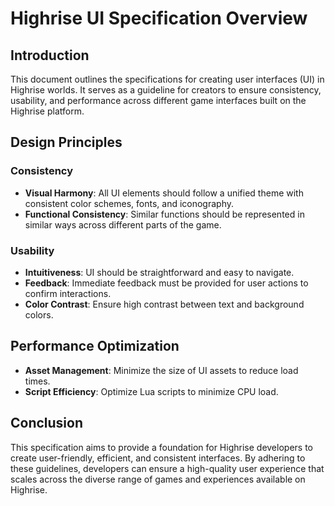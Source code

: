 # Highrise UI Specification Overview

## Introduction

This document outlines the specifications for creating user interfaces (UI) in Highrise worlds. It serves as a guideline for creators to ensure consistency, usability, and performance across different game interfaces built on the Highrise platform.

## Design Principles

### Consistency
- **Visual Harmony**: All UI elements should follow a unified theme with consistent color schemes, fonts, and iconography.
- **Functional Consistency**: Similar functions should be represented in similar ways across different parts of the game.

### Usability
- **Intuitiveness**: UI should be straightforward and easy to navigate.
- **Feedback**: Immediate feedback must be provided for user actions to confirm interactions.
- **Color Contrast**: Ensure high contrast between text and background colors.

## Performance Optimization

- **Asset Management**: Minimize the size of UI assets to reduce load times.
- **Script Efficiency**: Optimize Lua scripts to minimize CPU load.

## Conclusion

This specification aims to provide a foundation for Highrise developers to create user-friendly, efficient, and consistent interfaces. By adhering to these guidelines, developers can ensure a high-quality user experience that scales across the diverse range of games and experiences available on Highrise.
